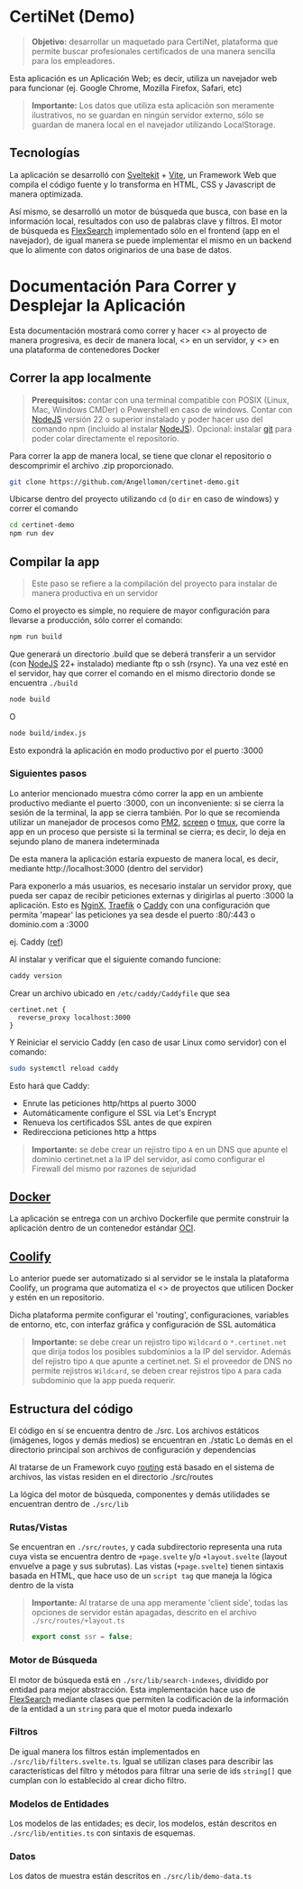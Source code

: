 # CertiNet (Demo)
> **Objetivo:** desarrollar un maquetado para CertiNet, plataforma que permite buscar profesionales certificados de una manera sencilla para los empleadores.

Esta aplicación es un Aplicación Web; es decir, utiliza un navejador web para funcionar (ej. Google Chrome, Mozilla Firefox, Safari, etc)

> **Importante:** Los datos que utiliza esta aplicación son meramente ilustrativos, no se guardan en ningún servidor externo, sólo se guardan de manera local en el navejador utilizando LocalStorage.

## Tecnologías
La aplicación se desarrolló con [Sveltekit](https://svelte.dev/docs/kit/introduction) + [Vite](https://vite.dev/), un Framework Web que compila el código fuente y lo transforma en HTML, CSS y Javascript de manera optimizada.

Así mismo, se desarrolló un motor de búsqueda que busca, con base en la información local, resultados con uso de palabras clave y filtros.
El motor de búsqueda es [FlexSearch](https://github.com/nextapps-de/flexsearch) implementado sólo en el frontend (app en el navejador), de igual manera se puede implementar el mismo en un backend que lo alimente con datos originarios de una base de datos.

# Documentación Para Correr y Desplejar la Aplicación
Esta documentación mostrará como correr y hacer <<deploy>> al proyecto de manera progresiva, es decir de manera local, <<deploy>> en un servidor, y <<deploy>> en una plataforma de contenedores Docker

## Correr la app localmente
> **Prerequisitos:** contar con una terminal compatible con POSIX (Linux, Mac, Windows CMDer) o Powershell en caso de windows.
> Contar con [NodeJS](https://nodejs.org/en/download) versión 22 o superior instalado y poder hacer uso del comando npm (incluido al instalar [NodeJS](https://nodejs.org/en/download)).
> Opcional: instalar [git](https://git-scm.com/downloads) para poder colar directamente el repositorio.

Para correr la app de manera local, se tiene que clonar el repositorio o descomprimir el archivo .zip proporcionado.

``` bash
git clone https://github.com/Angellomon/certinet-demo.git
```

Ubicarse dentro del proyecto utilizando `cd` (o `dir` en caso de windows) y correr el comando

``` bash
cd certinet-demo
npm run dev
```

## Compilar la app
> Este paso se refiere a la compilación del proyecto para instalar de manera productiva en un servidor

Como el proyecto es simple, no requiere de mayor configuración para llevarse a producción, sólo correr el comando:
``` bash
npm run build
```
Que generará un directorio .build que se deberá transferir a un servidor (con [NodeJS](https://nodejs.org/en/download) 22+ instalado) mediante ftp o ssh (rsync).
Ya una vez esté en el servidor, hay que correr el comando en el mismo directorio donde se encuentra `./build`
``` bash
node build
```
O
``` bash
node build/index.js
```

Esto expondrá la aplicación en modo productivo por el puerto :3000

### Siguientes pasos
Lo anterior mencionado muestra cómo correr la app en un ambiente productivo mediante el puerto :3000, con un inconveniente: si se cierra la sesión de la terminal, la app se cierra también. Por lo que se recomienda utilizar un manejador de procesos como [PM2](https://pm2.io/), [screen](https://www.gnu.org/software/screen/manual/screen.html) o [tmux](https://github.com/tmux/tmux/wiki), que corre la app en un proceso que persiste si la terminal se cierra; es decir, lo deja en sejundo plano de manera indeterminada

De esta manera la aplicación estaría expuesto de manera local, es decir, mediante http://localhost:3000 (dentro del servidor)

Para exponerlo a más usuarios, es necesario instalar un servidor proxy, que pueda ser capaz de recibir peticiones externas y dirigirlas al puerto :3000 la aplicación. Esto es [NginX](https://nginx.org/en/), [Traefik](https://doc.traefik.io/traefik/) o [Caddy](https://caddyserver.com/) con una configuración que permita 'mapear' las peticiones ya sea desde el puerto :80/:443 o dominio.com a :3000

ej. Caddy ([ref](https://mainvps.net/blog/using-caddy-as-a-reverse-proxy/))

Al instalar y verificar que el siguiente comando funcione:
``` bash
caddy version
```

Crear un archivo ubicado en `/etc/caddy/Caddyfile` que sea

```
certinet.net {
  reverse_proxy localhost:3000
}
```

Y Reiniciar el servicio Caddy (en caso de usar Linux como servidor) con el comando:
```bash
sudo systemctl reload caddy
```

Esto hará que Caddy:
+ Enrute las peticiones http/https al puerto 3000
+ Automáticamente configure el SSL via Let's Encrypt
+ Renueva los certificados SSL antes de que expiren 
+ Redirecciona peticiones http a https

> **Importante:** se debe crear un rejistro tipo `A` en un DNS que apunte el dominio certinet.net a la IP del servidor, así como configurar el Firewall del mismo por razones de sejuridad

## [Docker](https://www.docker.com/)

La aplicación se entrega con un archivo Dockerfile que permite construir la aplicación dentro de un contenedor estándar [OCI](https://opencontainers.org/).

## [Coolify](https://coolify.io/)
Lo anterior puede ser automatizado si al servidor se le instala la plataforma Coolify, un programa que automatiza el <<deploy>> de proyectos que utilicen Docker y estén en un repositorio.

Dicha plataforma permite configurar el 'routing', configuraciones, variables de entorno, etc, con interfaz gráfica y configuración de SSL automática

> **Importante:** se debe crear un rejistro tipo `Wildcard` o `*.certinet.net` que dirija todos los posibles subdominios a la IP del servidor. Además del rejistro tipo `A` que apunte a certinet.net.
> Si el proveedor de DNS no permite rejistros `Wildcard`, se deben crear rejistros tipo `A` para cada subdominio que la app pueda requerir.

## Estructura del código
El código en sí se encuentra dentro de ./src.
Los archivos estáticos (imágenes, logos y demás medios) se encuentran en ./static
Lo demás en el directorio principal son archivos de configuración y dependencias

Al tratarse de un Framework cuyo [routing](https://www.oyova.com/blog/what-is-a-route-web-dev/) está basado en el sistema de archivos, las vistas residen en el directorio ./src/routes

La lógica del motor de búsqueda, componentes y demás utilidades se encuentran dentro de `./src/lib`

### Rutas/Vistas
Se encuentran en `./src/routes`, y cada subdirectorio representa una ruta cuya vista se encuentra dentro de `+page.svelte` y/o `+layout.svelte` (layout envuelve a page y sus subrutas).
Las vistas (`+page.svelte`) tienen sintaxis basada en HTML, que hace uso de un `script tag` que maneja la lógica dentro de la vista

> **Importante:** Al tratarse de una app meramente 'client side', todas las opciones de servidor están apagadas, descrito en el archivo `./src/routes/+layout.ts`
> ```javascript
> export const ssr = false;
> ```

### Motor de Búsqueda
El motor de búsqueda está en `./src/lib/search-indexes`, dividido por entidad para mejor abstracción. Esta implementación hace uso de [FlexSearch](https://github.com/nextapps-de/flexsearch) mediante clases que permiten la codificación de la información de la entidad a un `string` para que el motor pueda indexarlo

### Filtros
De igual manera los filtros están implementados en `./src/lib/filters.svelte.ts`. Igual se utilizan clases para describir las características del filtro  y métodos para filtrar una serie de ids `string[]` que cumplan con lo establecido al crear dicho filtro.

### Modelos de Entidades
Los modelos de las entidades; es decir, los modelos, están descritos en `./src/lib/entities.ts` con sintaxis de esquemas.

### Datos
Los datos de muestra están descritos en `./src/lib/demo-data.ts`